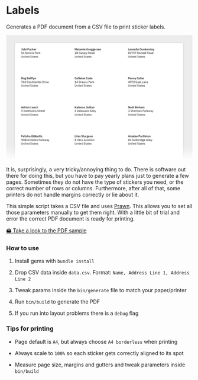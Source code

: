 # Labels

Generates a PDF document from a CSV file to print sticker labels.

<a href="sample.pdf"><img src="image.png" width="600px"></a>

It is, surprisingly, a very tricky/annoying thing to do. There is software out there for doing this, but you have to pay yearly plans just to generate a few pages. Sometimes they do not have the type of stickers you need, or the correct number of rows or columns. Furthermore, after all of that, some printers do not handle margins correctly or lie about it.

This simple script takes a CSV file and uses [Prawn](http://prawnpdf.org). This allows you to set all those parameters manually to get them right. With a little bit of trial and error the correct PDF document is ready for printing.

[🖨 Take a look to the PDF sample](sample.pdf)

### How to use

1. Install gems with `bundle install`

2. Drop CSV data inside `data.csv`. Format: `Name, Address Line 1, Address Line 2`

3. Tweak params inside the `bin/generate` file to match your paper/printer

4. Run `bin/build` to generate the PDF

5. If you run into layout problems there is a `debug` flag

### Tips for printing

- Page default is `A4`, but always choose `A4 borderless` when printing

- Always scale to `100%` so each sticker gets correctly aligned to its spot

- Measure page size, margins and gutters and tweak parameters inside `bin/build`
